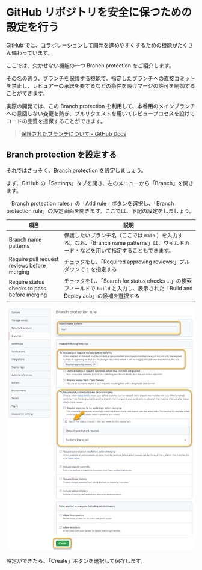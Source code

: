 # GitHub リポジトリを安全に保つための設定を行う

GitHub では、コラボレーションして開発を進めやすくするための機能がたくさん備わっています。

ここでは、欠かせない機能の一つ Branch protection をご紹介します。

その名の通り、ブランチを保護する機能で、指定したブランチへの直接コミットを禁止し、レビュアーの承諾を要するなどの条件を設けマージの許可を制御することができます。

実際の開発では、この Branch protection を利用して、本番用のメインブランチへの意図しない変更を防ぎ、プルリクエストを用いてレビュープロセスを設けてコードの品質を担保することができます。

> [保護されたブランチについて - GitHub Docs](https://docs.github.com/ja/github/administering-a-repository/defining-the-mergeability-of-pull-requests/about-protected-branches)

## Branch protection を設定する

それではさっそく、Branch protection を設定しましょう。

まず、GitHub の「Settings」タブを開き、左のメニューから「Branch」を開きます。

「Branch protection rules」の「Add rule」ボタンを選択し、「Branch protection rule」の設定画面を開きます。ここでは、下記の設定をしましょう。

| 項目 | 説明 |
|----|----|
| Branch name patterns |  保護したいブランチ名（ここでは `main` ）を入力する。なお、「Branch name patterns」は、ワイルドカード `*` などを用いて指定することもできます。 |
| Require pull request reviews before merging | チェックをし、「Required approving reviews:」プルダウンで `1` を指定する |
| Require status checks to pass before merging | チェックをし、「Search for status checks ...」の検索フィールドで `build` と入力し、表示された「Build and Deploy Job」の候補を選択する |

![「Branch protection rule」の設定画面](./images/github_branch-protection-rule.png)

設定ができたら、「Create」ボタンを選択して保存します。
